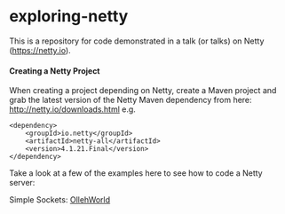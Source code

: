 # exploring-netty
This is a repository for code demonstrated in a talk (or talks) on Netty (https://netty.io).

#### Creating a Netty Project 
When creating a project depending on Netty, create a Maven project and grab the latest version of the Netty Maven dependency from here:
http://netty.io/downloads.html
e.g.
```$xml
<dependency>
    <groupId>io.netty</groupId>
    <artifactId>netty-all</artifactId>
    <version>4.1.21.Final</version>
</dependency>
```

Take a look at a few of the examples here to see how to code a Netty server:

Simple Sockets: [OllehWorld](https://github.com/SydneyJavaMeetup/exploring-netty/tree/master/src/main/java/com/meetup/sydney/java/ollehworld)
